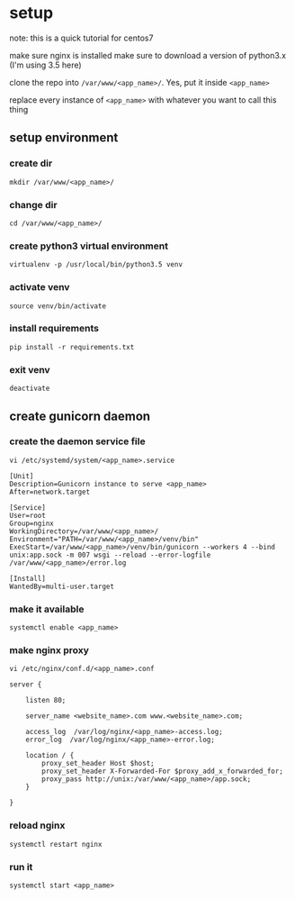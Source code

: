 # setup
note: this is a quick tutorial for centos7

make sure nginx is installed
make sure to download a version of python3.x (I'm using 3.5 here)

clone the repo into ```/var/www/<app_name>/```. Yes, put it inside ```<app_name>```

replace every instance of ```<app_name>``` with whatever you want to call this thing

## setup environment

### create dir

```mkdir /var/www/<app_name>/```

### change dir

```cd /var/www/<app_name>/```

### create python3 virtual environment

```
virtualenv -p /usr/local/bin/python3.5 venv
```

### activate venv

```
source venv/bin/activate
```

### install requirements

```
pip install -r requirements.txt
```

### exit venv

```deactivate```

## create gunicorn daemon

### create the daemon service file

```vi /etc/systemd/system/<app_name>.service```

```
[Unit]
Description=Gunicorn instance to serve <app_name>
After=network.target

[Service] 
User=root 
Group=nginx 
WorkingDirectory=/var/www/<app_name>/ 
Environment="PATH=/var/www/<app_name>/venv/bin" 
ExecStart=/var/www/<app_name>/venv/bin/gunicorn --workers 4 --bind unix:app.sock -m 007 wsgi --reload --error-logfile /var/www/<app_name>/error.log

[Install] 
WantedBy=multi-user.target
```

### make it available

```systemctl enable <app_name>```

### make nginx proxy

```vi /etc/nginx/conf.d/<app_name>.conf```

``` 
server {

    listen 80;

    server_name <website_name>.com www.<website_name>.com;

    access_log  /var/log/nginx/<app_name>-access.log;
    error_log  /var/log/nginx/<app_name>-error.log;

    location / {
        proxy_set_header Host $host;
        proxy_set_header X-Forwarded-For $proxy_add_x_forwarded_for;
        proxy_pass http://unix:/var/www/<app_name>/app.sock;
    }

}
```

### reload nginx

```systemctl restart nginx```

### run it

```systemctl start <app_name>```
